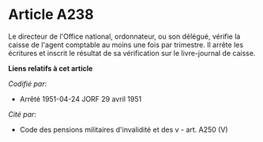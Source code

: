 # Article A238

Le directeur de l'Office national, ordonnateur, ou son délégué, vérifie la caisse de l'agent comptable au moins une fois par
trimestre. Il arrête les écritures et inscrit le résultat de sa vérification sur le livre-journal de caisse.

**Liens relatifs à cet article**

_Codifié par_:

  - Arrêté 1951-04-24 JORF 29 avril 1951

_Cité par_:

  - Code des pensions militaires d'invalidité et des v - art. A250 (V)
